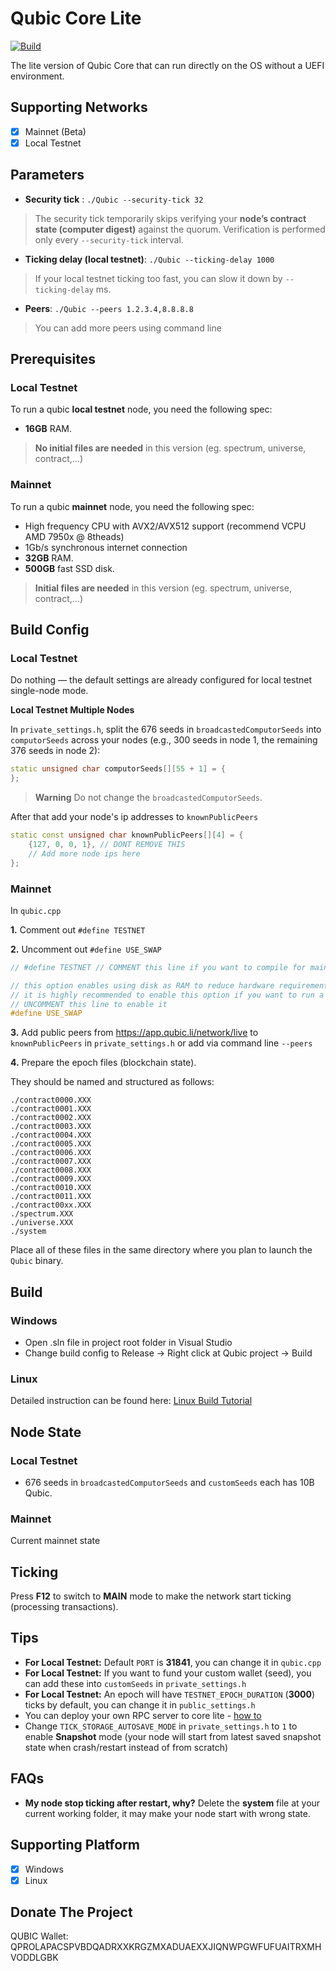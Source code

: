 # Qubic Core Lite

[![Build](https://github.com/hackerby888/qubic-core-lite/actions/workflows/efi-build-develop.yml/badge.svg?branch=main)](https://github.com/hackerby888/qubic-core-lite/actions/workflows/efi-build-develop.yml)

The lite version of Qubic Core that can run directly on the OS without a UEFI environment.

## Supporting Networks

- [x] Mainnet (Beta)
- [x] Local Testnet

## Parameters

- **Security tick** : `./Qubic --security-tick 32`
> The security tick temporarily skips verifying your **node’s contract state (computer digest)** against the quorum. Verification is performed only every `--security-tick` interval.

- **Ticking delay (local testnet)**: `./Qubic --ticking-delay 1000`
> If your local testnet ticking too fast, you can slow it down by `--ticking-delay` ms.

- **Peers**: `./Qubic --peers 1.2.3.4,8.8.8.8`
> You can add more peers using command line

## Prerequisites

### Local Testnet

To run a qubic **local testnet** node, you need the following spec:

- **16GB** RAM.

> **No initial files are needed** in this version (eg. spectrum, universe, contract,...)

### Mainnet

To run a qubic **mainnet** node, you need the following spec:

- High frequency CPU with AVX2/AVX512 support (recommend VCPU AMD 7950x @ 8theads)
- 1Gb/s synchronous internet connection
- **32GB** RAM.
- **500GB** fast SSD disk.

> **Initial files are needed** in this version (eg. spectrum, universe, contract,...)

## Build Config

### Local Testnet

Do nothing — the default settings are already configured for local testnet single-node mode.

**Local Testnet Multiple Nodes**

In `private_settings.h`, split the 676 seeds in `broadcastedComputorSeeds` into `computorSeeds` across your nodes (e.g., 300 seeds in node 1, the remaining 376 seeds in node 2):

```c++
static unsigned char computorSeeds[][55 + 1] = {
};
```

> **Warning**
> Do not change the `broadcastedComputorSeeds`.

After that add your node's ip addresses to `knownPublicPeers`

```c++
static const unsigned char knownPublicPeers[][4] = {
    {127, 0, 0, 1}, // DONT REMOVE THIS
    // Add more node ips here
};
```

### Mainnet

In `qubic.cpp`

**1.** Comment out `#define TESTNET`

**2.** Uncomment out `#define USE_SWAP`

```cpp
// #define TESTNET // COMMENT this line if you want to compile for mainnet

// this option enables using disk as RAM to reduce hardware requirement for qubic core node
// it is highly recommended to enable this option if you want to run a full mainnet node on SSD
// UNCOMMENT this line to enable it
#define USE_SWAP
```

**3.** Add public peers from https://app.qubic.li/network/live to `knownPublicPeers` in `private_settings.h` or add via command line `--peers`

**4.** Prepare the epoch files (blockchain state).

They should be named and structured as follows:

```
./contract0000.XXX
./contract0001.XXX
./contract0002.XXX
./contract0003.XXX
./contract0004.XXX
./contract0005.XXX
./contract0006.XXX
./contract0007.XXX
./contract0008.XXX
./contract0009.XXX
./contract0010.XXX
./contract0011.XXX
./contract00xx.XXX
./spectrum.XXX
./universe.XXX
./system
```

Place all of these files in the same directory where you plan to launch the `Qubic` binary.

## Build

### Windows

- Open .sln file in project root folder in Visual Studio
- Change build config to Release -> Right click at Qubic project -> Build

### Linux

Detailed instruction can be found here: [Linux Build Tutorial](./README_CLANG.md)

## Node State

### Local Testnet

- 676 seeds in `broadcastedComputorSeeds` and `customSeeds` each has 10B Qubic.

### Mainnet

Current mainnet state

## Ticking

Press **F12** to switch to **MAIN** mode to make the network start ticking (processing transactions).

## Tips

- **For Local Testnet:** Default `PORT` is **31841**, you can change it in `qubic.cpp`
- **For Local Testnet:** If you want to fund your custom wallet (seed), you can add these into `customSeeds` in `private_settings.h`
- **For Local Testnet:** An epoch will have `TESTNET_EPOCH_DURATION` (**3000**) ticks by default, you can change it in `public_settings.h`
- You can deploy your own RPC server to core lite - [how to](https://qubic-sc-docs.pages.dev/rpc/setup-rpc)
- Change `TICK_STORAGE_AUTOSAVE_MODE` in `private_settings.h` to `1` to enable **Snapshot** mode (your node will start from latest saved snapshot state when crash/restart instead of from scratch)

## FAQs

- **My node stop ticking after restart, why?**
Delete the **system** file at your current working folder, it may make your node start with wrong state.

## Supporting Platform

- [x] Windows
- [x] Linux

## Donate The Project

QUBIC Wallet: QPROLAPACSPVBDQADRXXKRGZMXADUAEXXJIQNWPGWFUFUAITRXMHVODDLGBK



